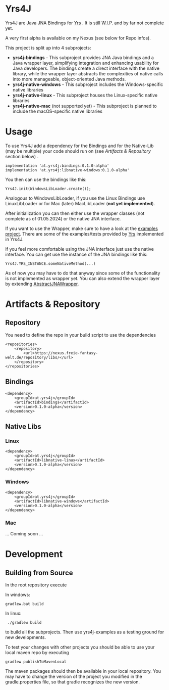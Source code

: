 # Yrs4J
Yrs4J are Java JNA Bindings for [Yrs](https://github.com/y-crdt/y-crdt) . 
It is still W.I.P. and by far not complete yet. 

A very first alpha is available on my Nexus (see below for Repo infos).

This project is split up into 4 subprojects: 
- **yrs4j-bindings** - This subproject provides JNA Java bindings and a Java wrapper layer, simplifying integration and enhancing usability for Java developers. The bindings create a direct interface with the native library, while the wrapper layer abstracts the complexities of native calls into more manageable, object-oriented Java methods.
- **yrs4j-native-windows** - This subproject includes the Windows-specific native libraries
- **yrs4j-native-linux** - This subproject houses the Linux-specific native libraries
- **yrs4j-native-mac** (not supported yet) - This subproject is planned to include the macOS-specific native libraries

# Usage
To use Yrs4J add a dependency for the Bindings and for the Native-Lib (may be multiple) your code should run on (see *Artifacts & Repository* section below) . 

    implementation 'at.yrs4j:bindings:0.1.0-alpha'
    implementation 'at.yrs4j:libnative-windows:0.1.0-alpha'

You then can use the bindings like this:

    Yrs4J.init(WindowsLibLoader.create());

Analogous to WindowsLibLoader, if you use the Linux Bindings use LinuxLibLoader or for Mac (later) MacLibLoader (**not yet implemented**).

After initialization you can then either use the wrapper classes (not complete as of 01.05.2024) or the native JNA interface. 

If you want to use the Wrapper, make sure to have a look at the [examples project](https://github.com/segreeeen/Yrs4J/blob/main/yrs4j-examples/src/main/java/at/yrs4j/example/Main.java). There are some of the examples/tests provided by [Yrs](https://github.com/y-crdt/y-crdt) implemented in Yrs4J.

If you feel more comfortable using the JNA interface just use the native interface. You can get use the instance of the JNA bindings like this:

    Yrs4J.YRS_INSTANCE.someNativeMethod(...)

As of now you may have to do that anyway since some of the functionality is not implemented as wrapper yet. You can also extend the wrapper layer by extending [AbstractJNAWrapper](https://github.com/segreeeen/Yrs4J/blob/main/yrs4j-bindings/src/main/java/at/yrs4j/wrapper/AbstractJNAWrapper.java).

# Artifacts & Repository

## Repository
You need to define the repo in your build script to use the dependencies

    <repositories>
        <repository>
            <url>https://nexus.freie-fantasy-welt.de/repository/libs/</url>
        </repository>
    </repositories>

## Bindings

    <dependency>
        <groupId>at.yrs4j</groupId>
        <artifactId>bindings</artifactId>
        <version>0.1.0-alpha</version>
    </dependency>

## Native Libs

### Linux

    <dependency>
        <groupId>at.yrs4j</groupId>
        <artifactId>libnative-linux</artifactId>
        <version>0.1.0-alpha</version>
    </dependency>

### Windows
    <dependency>
        <groupId>at.yrs4j</groupId>
        <artifactId>libnative-windows</artifactId>
        <version>0.1.0-alpha</version>
    </dependency>

### Mac
... Coming soon ...

# Development

## Building from Source
In the root repository execute 

In windows:

    gradlew.bat build

In linux:

     ./gradlew build

to build all the subprojects. Then use yrs4j-examples as a testing ground for new developments.
    
To test your changes with other projects you should be able to use your local maven repo by executing 

    gradlew publishToMavenLocal

The maven packages should then be available in your local repository. You may have to change the version of the project you modified in the gradle.properties file, so that gradle recognizes the new version.

